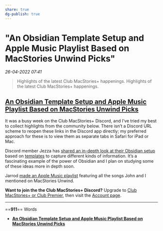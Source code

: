 ```yaml
---
share: true
dg-publish: true
---
```

# "An Obsidian Template Setup and Apple Music Playlist Based on MacStories Unwind Picks"

*26-04-2022 07:41* 

> Highlights of the latest Club MacStories+ happenings.
Highlights of the latest Club MacStories+ happenings.

## [An Obsidian Template Setup and Apple Music Playlist Based on MacStories Unwind Picks](https://club.macstories.net/posts/an-obsidian-template-setup-and-apple-music-playlist-based-on-macstories-unwind-picks)

It was a busy week on the Club MacStories+ Discord, and I’ve tried my best to collect highlights from the community below. There isn’t a Discord URL scheme to reopen these links in the Discord app directly; my preferred approach for these is to view them as separate tabs in Safari for iPad or Mac.

Discord member Jezza has [shared an in-depth look at their Obsidian setup](https://discord.com/channels/836622115435184162/880549416765898772/918229425848483850) based on [templates](https://discord.com/channels/836622115435184162/880549416765898772/919032187335098409) to capture different kinds of information. It’s a fascinating example of the power of Obsidian and I plan on studying some of these ideas more in depth soon.

Jarrod [made an Apple Music playlist](https://discord.com/channels/836622115435184162/837346102322659329/918880101624606721) featuring all the songs John and I mentioned on MacStories Unwind.

**Want to join the the Club MacStories+ Discord?** Upgrade to [Club MacStories+ or Club Premier](https://club.macstories.net/plans), then visit the [Account page](https://club.macstories.net/account).
***

==**911**== Words

- **[An Obsidian Template Setup and Apple Music Playlist Based on MacStories Unwind Picks](https://club.macstories.net/posts/an-obsidian-template-setup-and-apple-music-playlist-based-on-macstories-unwind-picks)**